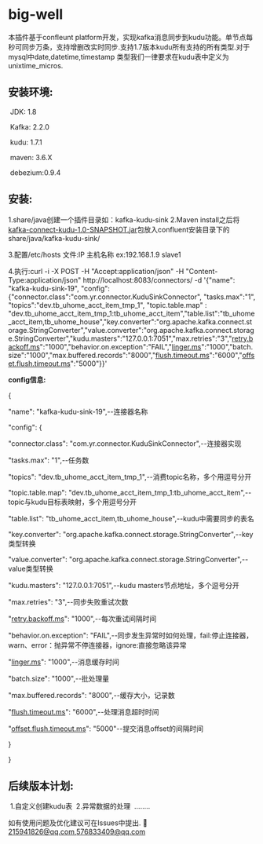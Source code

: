 # big-well
本插件基于confleunt platform开发，实现kafka消息同步到kudu功能。单节点每秒可同步万条，支持增删改实时同步.支持1.7版本kudu所有支持的所有类型.对于mysql中date,datetime,timestamp 类型我们一律要求在kudu表中定义为unixtime_micros.

## 安装环境:

​	JDK: 1.8

​	Kafka: 2.2.0

​	kudu: 1.7.1 

​	maven: 3.6.X

​	debezium:0.9.4

## 安装:

1.share/java创建一个插件目录如：kafka-kudu-sink
2.Maven install之后将[kafka-connect-kudu-1.0-SNAPSHOT.jar](kafka-connect-kudu-1.0-SNAPSHOT.jar)包放入confluent安装目录下的share/java/kafka-kudu-sink/

3.配置/etc/hosts 文件:IP 主机名称   ex:192.168.1.9 slave1

4.执行:curl -i -X POST -H "Accept:application/json" -H "Content-Type:application/json" http://localhost:8083/connectors/ -d '{"name": "kafka-kudu-sink-19", "config": {"connector.class":"com.yr.connector.KuduSinkConnector", "tasks.max":"1", "topics":"dev.tb_uhome_acct_item_tmp_1", "topic.table.map" : "dev.tb_uhome_acct_item_tmp_1:tb_uhome_acct_item","table.list":"tb_uhome_acct_item,tb_uhome_house","key.converter":"org.apache.kafka.connect.storage.StringConverter","value.converter":"org.apache.kafka.connect.storage.StringConverter","kudu.masters":"127.0.0.1:7051","max.retries":"3","[retry.backoff.ms](retry.backoff.ms)":"1000","behavior.on.exception":"FAIL","[linger.ms](linger.ms)":"1000","batch.size":"1000","max.buffered.records":"8000","[flush.timeout.ms](flush.timeout.ms)":"6000","[offset.flush.timeout.ms](offset.flush.timeout.ms)":"5000"}}'

**config信息:**

{

 "name": "kafka-kudu-sink-19",--连接器名称

 "config": {

  "connector.class": "com.yr.connector.KuduSinkConnector",--连接器实现

  "tasks.max": "1",--任务数

  "topics": "dev.tb_uhome_acct_item_tmp_1",--消费topic名称，多个用逗号分开

  "topic.table.map": "dev.tb_uhome_acct_item_tmp_1:tb_uhome_acct_item",--topic与kudu目标表映射，多个用逗号分开

  "table.list": "tb_uhome_acct_item,tb_uhome_house",--kudu中需要同步的表名

  "key.converter": "org.apache.kafka.connect.storage.StringConverter",--key类型转换

  "value.converter": "org.apache.kafka.connect.storage.StringConverter",--value类型转换

  "kudu.masters": "127.0.0.1:7051",--kudu masters节点地址，多个逗号分开

  "max.retries": "3",--同步失败重试次数

  "[retry.backoff.ms](retry.backoff.ms)": "1000",--每次重试间隔时间

  "behavior.on.exception": "FAIL",--同步发生异常时如何处理，fail:停止连接器，warn、error：抛异常不停连接器，ignore:直接忽略该异常

  "[linger.ms](linger.ms)": "1000",--消息缓存时间

  "batch.size": "1000",--批处理量

  "max.buffered.records": "8000",--缓存大小，记录数

  "[flush.timeout.ms](flush.timeout.ms)": "6000",--处理消息超时时间

  "[offset.flush.timeout.ms](offset.flush.timeout.ms)": "5000"--提交消息offset的间隔时间

 }

}

## 后续版本计划:

​	1.自定义创建kudu表
​	2.异常数据的处理
​		........

如有使用问题及优化建议可在Issues中提出.
:email:215941826@qq.com,576833409@qq.com

